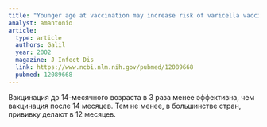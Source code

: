 ```yaml
---
title: "Younger age at vaccination may increase risk of varicella vaccine failure"
analyst: amantonio
article:
  type: article
  authors: Galil
  year: 2002
  magazine: J Infect Dis
  link: https://www.ncbi.nlm.nih.gov/pubmed/12089668
  pubmed: 12089668
---
```


Вакцинация до 14-месячного возраста в 3 раза менее эффективна, чем вакцинация после 14 месяцев.
Тем не менее, в большинстве стран, прививку делают в 12 месяцев.
